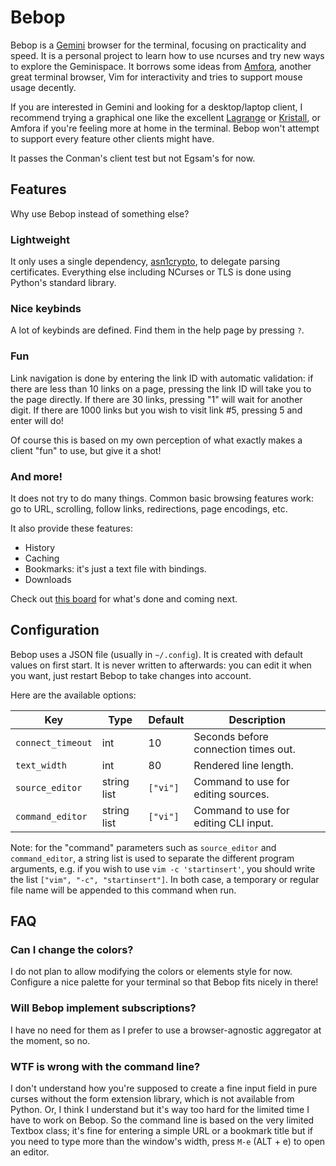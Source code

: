 Bebop
=====

Bebop is a [Gemini][gemini] browser for the terminal, focusing on practicality
and speed. It is a personal project to learn how to use ncurses and try new
ways to explore the Geminispace. It borrows some ideas from [Amfora][amfora],
another great terminal browser, Vim for interactivity and tries to support mouse
usage decently.

[gemini]: https://gemini.circumlunar.space/
[amfora]: https://github.com/makeworld-the-better-one/amfora

If you are interested in Gemini and looking for a desktop/laptop client, I
recommend trying a graphical one like the excellent [Lagrange][lagrange] or
[Kristall][kristall], or Amfora if you're feeling more at home in the terminal.
Bebop won't attempt to support every feature other clients might have.

[lagrange]: https://git.skyjake.fi/skyjake/lagrange
[kristall]: https://kristall.random-projects.net/

It passes the Conman's client test but not Egsam's for now.



Features
--------

Why use Bebop instead of something else?

### Lightweight

It only uses a single dependency, [asn1crypto][asn1crypto], to delegate
parsing certificates. Everything else including NCurses or TLS is done using
Python's standard library.

[asn1crypto]: https://github.com/wbond/asn1crypto

### Nice keybinds

A lot of keybinds are defined. Find them in the help page by pressing `?`.

### Fun

Link navigation is done by entering the link ID with automatic validation: if
there are less than 10 links on a page, pressing the link ID will take you to
the page directly. If there are 30 links, pressing "1" will wait for another
digit. If there are 1000 links but you wish to visit link #5, pressing 5 and
enter will do!

Of course this is based on my own perception of what exactly makes a client
"fun" to use, but give it a shot!

### And more!

It does not try to do many things. Common basic browsing features work: go to
URL, scrolling, follow links, redirections, page encodings, etc.

It also provide these features:

- History
- Caching
- Bookmarks: it's just a text file with bindings.
- Downloads

Check out [this board](BOARD.txt) for what's done and coming next.



Configuration
-------------

Bebop uses a JSON file (usually in `~/.config`). It is created with default
values on first start. It is never written to afterwards: you can edit it when
you want, just restart Bebop to take changes into account.

Here are the available options:

| Key               | Type        | Default  | Description                           |
|-------------------|-------------|----------|---------------------------------------|
| `connect_timeout` | int         | 10       | Seconds before connection times out.  |
| `text_width`      | int         | 80       | Rendered line length.                 |
| `source_editor`   | string list | `["vi"]` | Command to use for editing sources.   |
| `command_editor`  | string list | `["vi"]` | Command to use for editing CLI input. |

Note: for the "command" parameters such as `source_editor` and `command_editor`,
a string list is used to separate the different program arguments, e.g. if you
wish to use `vim -c 'startinsert'`, you should write the list `["vim", "-c",
"startinsert"]`. In both case, a temporary or regular file name will be appended
to this command when run.



FAQ
---

### Can I change the colors?

I do not plan to allow modifying the colors or elements style for now. Configure
a nice palette for your terminal so that Bebop fits nicely in there!

### Will Bebop implement subscriptions?

I have no need for them as I prefer to use a browser-agnostic aggregator at the
moment, so no.

### WTF is wrong with the command line?

I don't understand how you're supposed to create a fine input field in pure
curses without the form extension library, which is not available from Python.
Or, I think I understand but it's way too hard for the limited time I have to
work on Bebop. So the command line is based on the very limited Textbox class;
it's fine for entering a simple URL or a bookmark title but if you need to type
more than the window's width, press `M-e` (ALT + e) to open an editor.
